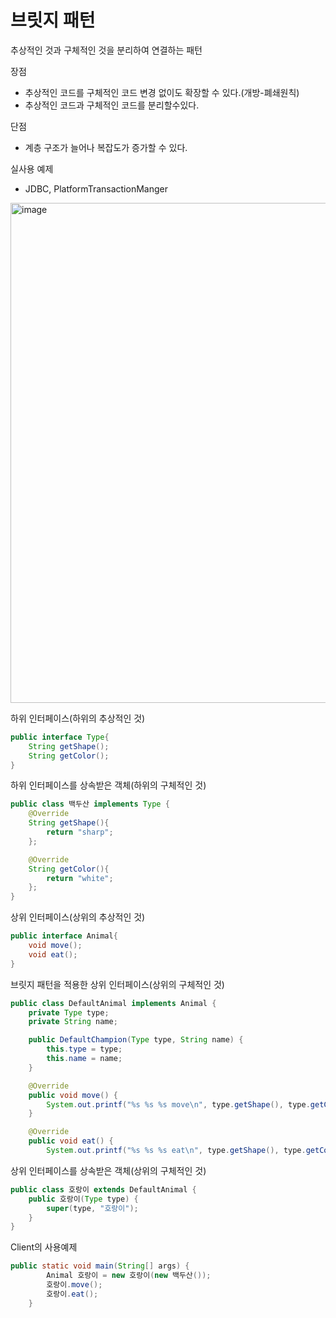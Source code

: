 # 브릿지 패턴
추상적인 것과 구체적인 것을 분리하여 연결하는 패턴

장점
- 추상적인 코드를 구체적인 코드 변경 없이도 확장할 수 있다.(개방-폐쇄원칙)
- 추상적인 코드과 구체적인 코드를 분리할수있다.

단점
- 계층 구조가 늘어나 복잡도가 증가할 수 있다.

실사용 예제
- JDBC, PlatformTransactionManger

<img width="800" alt="image" src="https://github.com/hanuk96/TIL/assets/12428689/641f5b7f-6768-45c4-96ac-938becb7a3e8">

하위 인터페이스(하위의 추상적인 것)

```java
public interface Type{
    String getShape();
    String getColor();
}
```

하위 인터페이스를 상속받은 객체(하위의 구체적인 것)

```java
public class 백두산 implements Type {
    @Override
    String getShape(){
        return "sharp";
    };

    @Override
    String getColor(){
        return "white";
    };
}
```

상위 인터페이스(상위의 추상적인 것)

```java
public interface Animal{
    void move();
    void eat();
}
```

브릿지 패턴을 적용한 상위 인터페이스(상위의 구체적인 것)

```java
public class DefaultAnimal implements Animal {
    private Type type;
    private String name;

    public DefaultChampion(Type type, String name) {
        this.type = type;
        this.name = name;
    }

    @Override
    public void move() {
        System.out.printf("%s %s %s move\n", type.getShape(), type.getColor(), name);
    }

    @Override
    public void eat() {
        System.out.printf("%s %s %s eat\n", type.getShape(), type.getColor(), name);
```

상위 인터페이스를 상속받은 객체(상위의 구체적인 것)

```java
public class 호랑이 extends DefaultAnimal {
    public 호랑이(Type type) {
        super(type, "호랑이");
    }
}
```

Client의 사용예제

```java
public static void main(String[] args) {
        Animal 호랑이 = new 호랑이(new 백두산());
        호랑이.move();
        호랑이.eat();
    }
```
